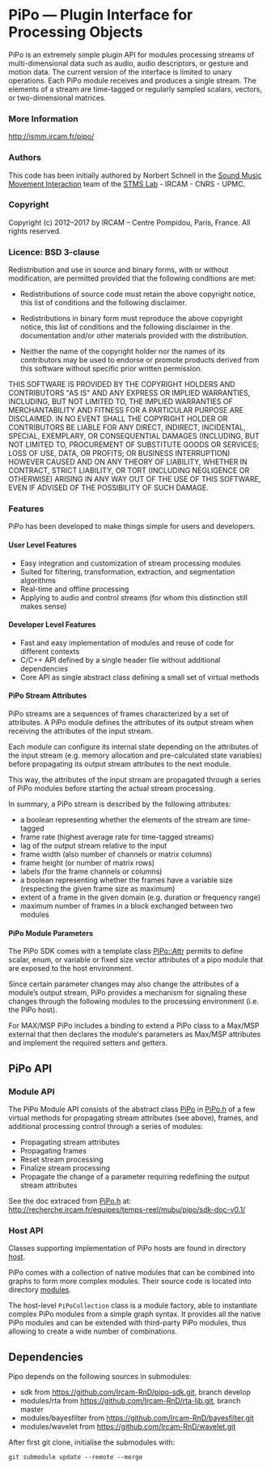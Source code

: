 
# PiPo — Plugin Interface for Processing Objects #

PiPo is an extremely simple plugin API for modules processing streams of multi-dimensional data such as audio, audio descriptors, or gesture and motion data. The current version of the interface is limited to unary operations. Each PiPo module receives and produces a single stream. The elements of a stream are time-tagged or regularly sampled scalars, vectors, or two-dimensional matrices.

### More Information

http://ismm.ircam.fr/pipo/

### Authors

This code has been initially authored by Norbert Schnell in the <a href="http://ismm.ircam.fr">Sound Music Movement Interaction</a> team of the <a href="https://www.ircam.fr/recherche/lunite-mixte-de-recherche-stms/">STMS Lab</a> - IRCAM - CNRS - UPMC.

### Copyright

Copyright (c) 2012–2017 by IRCAM – Centre Pompidou, Paris, France.
All rights reserved.

### Licence: BSD 3-clause

Redistribution and use in source and binary forms, with or without modification, are permitted provided that the following conditions are met:

- Redistributions of source code must retain the above copyright notice, this list of conditions and the following disclaimer.

- Redistributions in binary form must reproduce the above copyright notice, this list of conditions and the following disclaimer in the documentation and/or other materials provided with the distribution.

- Neither the name of the copyright holder nor the names of its contributors may be used to endorse or promote products derived from this software without specific prior written permission.

THIS SOFTWARE IS PROVIDED BY THE COPYRIGHT HOLDERS AND CONTRIBUTORS "AS IS" AND ANY EXPRESS OR IMPLIED WARRANTIES, INCLUDING, BUT NOT LIMITED TO, THE IMPLIED WARRANTIES OF MERCHANTABILITY AND FITNESS FOR A PARTICULAR PURPOSE ARE DISCLAIMED. IN NO EVENT SHALL THE COPYRIGHT HOLDER OR CONTRIBUTORS BE LIABLE FOR ANY DIRECT, INDIRECT, INCIDENTAL, SPECIAL, EXEMPLARY, OR CONSEQUENTIAL DAMAGES (INCLUDING, BUT NOT LIMITED TO, PROCUREMENT OF SUBSTITUTE GOODS OR SERVICES; LOSS OF USE, DATA, OR PROFITS; OR BUSINESS INTERRUPTION) HOWEVER CAUSED AND ON ANY THEORY OF LIABILITY, WHETHER IN CONTRACT, STRICT LIABILITY, OR TORT (INCLUDING NEGLIGENCE OR OTHERWISE) ARISING IN ANY WAY OUT OF THE USE OF THIS SOFTWARE, EVEN IF ADVISED OF THE POSSIBILITY OF SUCH DAMAGE.

### Features

PiPo has been developed to make things simple for users and developers.

#### User Level Features

- Easy integration and customization of stream processing modules
- Suited for filtering, transformation, extraction, and segmentation algorithms
- Real-time and offline processing
- Applying to audio and control streams (for whom this distinction still makes sense)

#### Developer Level Features

- Fast and easy implementation of modules and reuse of code for different contexts
- C/C++ API defined by a single header file without additional dependencies
- Core API as single abstract class defining a small set of virtual methods

#### PiPo Stream Attributes

PiPo streams are a sequences of frames characterized by a set of attributes. A PiPo module defines the attributes of its output stream when receiving the attributes of the input stream.

Each module can configure its internal state depending on the attributes of the input stream (e.g. memory allocation and pre-calculated state variables) before propagating its output stream attributes to the next module.

This way, the attributes of the input stream are propagated through a series of PiPo modules before starting the actual stream processing.

In summary, a PiPo stream is described by the following attributes:

- a boolean representing whether the elements of the stream are time-tagged
- frame rate (highest average rate for time-tagged streams)
- lag of the output stream relative to the input
- frame width (also number of channels or matrix columns)
- frame height (or number of matrix rows)
- labels (for the frame channels or columns)
- a boolean representing whether the frames have a variable size (respecting the given frame size as maximum)
- extent of a frame in the given domain (e.g. duration or frequency range)
- maximum number of frames in a block exchanged between two modules

#### PiPo Module Parameters

The PiPo SDK comes with a template class [PiPo::Attr](http://recherche.ircam.fr/equipes/temps-reel/mubu/pipo/sdk-doc-v0.1/class_pi_po_1_1_attr.html) permits to define scalar, enum, or variable or fixed size vector attributes of a pipo module that are exposed to the host environment.

Since certain parameter changes may also change the attributes of a module’s output stream, PiPo provides a mechanism for signaling these changes through the following modules to the processing environment (i.e. the PiPo host).

For MAX/MSP PiPo includes a binding to extend a PiPo class to a Max/MSP external that then declares the module's parameters as Max/MSP attributes and implement the required setters and getters.

## PiPo API

### Module API

The PiPo Module API consists of the abstract class [PiPo](http://recherche.ircam.fr/equipes/temps-reel/mubu/pipo/sdk-doc-v0.1/class_pi_po.html) in [PiPo.h](src/include/PiPo.h) of a few virtual methods for propagating stream attributes (see above), frames, and additional processing control through a series of modules:

- Propagating stream attributes
- Propagating frames
- Reset stream processing
- Finalize stream processing
- Propagate the change of a parameter requiring redefining the output stream attributes

See the doc extraced from [PiPo.h](include/PiPo.h) at: http://recherche.ircam.fr/equipes/temps-reel/mubu/pipo/sdk-doc-v0.1/

### Host API

Classes supporting implementation of PiPo hosts are found in directory [host](src/host).

PiPo comes with a collection of native modules that can be combined into graphs to form more complex modules.
Their source code is located into directory [modules](src/modules).

The host-level `PiPoCollection` class is a module factory, able to instantiate complex PiPo modules from a simple graph syntax.
It provides all the native PiPo modules and can be extended with third-party PiPo modules, thus allowing to create a wide number
of combinations.

## Dependencies

Pipo depends on the following sources in submodules:
- sdk from https://github.com/Ircam-RnD/pipo-sdk.git, branch develop
- modules/rta from https://github.com/Ircam-RnD/rta-lib.git, branch master
- modules/bayesfilter from https://github.com/Ircam-RnD/bayesfilter.git
- modules/wavelet from https://github.com/Ircam-RnD/wavelet.git

After first git clone, initialise the submodules with:

``git submodule update --remote --merge``
